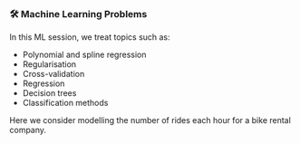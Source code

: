 ### 🛠 Machine Learning Problems

In this ML session, we treat topics such as:

- Polynomial and spline regression
- Regularisation
- Cross-validation
- Regression
- Decision trees
- Classification methods

Here we consider modelling the number of rides each hour for a bike rental company.
